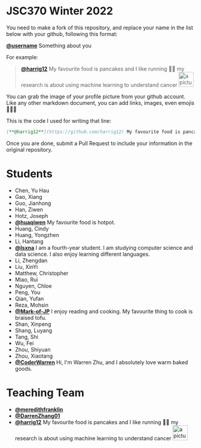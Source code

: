 # JSC370 Winter 2022

You need to make a fork of this repository, and replace your name in the list below with your github, following this format:

[**@username**]() Something about you

For example:
      
> [**@harrig12**](https://github.com/harrig12) My favourite food is pancakes and I like running 🏃‍♀️ my research is about using machine learning to understand cancer <img src="https://avatars.githubusercontent.com/u/23587234?s=400&u=ea93fb16bd1f0b9c3f1e0e420136e4a1919daff3&v=4" alt="a picture of me" width="40px"> 

You can grab the image of your profile picture from your github account. Like any other markdown document, you can add links, images, even emojis 🍋🍰🐸 

This is the code I used for writing that line:

```md
[**@harrig12**](https://github.com/harrig12) My favourite food is pancakes and I like running 🏃‍♀️ my research is about using machine learning to understand cancer <img src="https://avatars.githubusercontent.com/u/23587234?s=400&u=ea93fb16bd1f0b9c3f1e0e420136e4a1919daff3&v=4" alt="a picture of me" width="40px"> 
```

Once you are done, submit a Pull Request to include your information in the original repository.

# Students

* Chen, Yu Hau          
* Gao, Xiang            
* Guo, Jianhong         
* Han, Ziwen            
* Hotz, Joseph          
* [**@huaqiwen**](https://github.com/huaqiwen/) My favourite food is hotpot.       
* Huang, Cindy        
* Huang, Yongzhen       
* Li, Hantang           
* [**@lsxna**](https://github.com/lsxna/) I am a fourth-year student. I am studying computer science and data science. I also enjoy learning different languages.
* Li, Zhengdan          
* Liu, XinYi            
* Matthew, Christopher  
* Miao, Rui             
* Nguyen, Chloe         
* Peng, You             
* Qian, Yufan           
* Reza, Mohsin          
* [**@Mark-of-JP**](https://github.com/Mark-of-JP) I enjoy reading and cooking. My favourite thing to cook is braised tofu.
* Shan, Xinpeng         
* Shang, Luyang         
* Tang, Shi             
* Wu, Fei             
* Zhou, Shiyuan         
* Zhou, Xiaotang        
* [**@CoderWarren**](https://https//github.com/CoderWarren/) Hi, I'm Warren Zhu, and I absolutely love warm baked goods. 

# Teaching Team

* [**@meredithfranklin**](https://github.com/meredithfranklin)
* [**@DarrenZhang01**](https://github.com/@DarrenZhang01)
*  [**@harrig12**](https://github.com/harrig12) My favourite food is pancakes and I like running 🏃‍♀️ my research is about using machine learning to understand cancer <img src="https://avatars.githubusercontent.com/u/23587234?s=400&u=ea93fb16bd1f0b9c3f1e0e420136e4a1919daff3&v=4" alt="a picture of me" width="40px"> 


